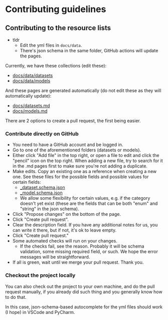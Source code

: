 # Contributing guidelines

## Contributing to the resource lists

- tldr
  - Edit the yml files in `docs/data`.
  - There's json schema in the same folder, GitHub actions will update the pages.

Currently, we have these collections (edit these):

- [docs/data/datasets](docs/data/datasets)
- [docs/data/models](docs/data/models)

And these pages are generated automatically (do not edit these as they will automatically update):

- [docs/datasets.md](docs/datasets.md)
- [docs/models.md](docs/models.md)

There are 2 options to create a pull request, the first being easier.

### Contribute directly on GitHub

- You need to have a GitHub account and be logged in.
- Go to one of the aforementioned folders (datasets or models).
- Either click "Add file" in the top right, or open a file to edit and click the "pencil" icon on the top right. When
  adding a new file, try to search for it in the .md pages first to make sure you're not adding a duplicate.
- Make edits. Copy an existing one as a reference when creating a new one. See these files for the possible fields and
  possible values for certain fields:
    - [_dataset.schema.json](docs/data/datasets/_dataset.schema.json)
    - [_model.schema.json](docs/data/models/_model.schema.json)
    - We allow some flexibility for certain values, e.g. if the category doesn't yet exist (these are the fields that
      can be both "enum" and "string" in the json schema).
- Click "Propose changes" on the bottom of the page.
- Click "Create pull request".
- Clear the description field. If you have any additional notes for us, you can write it there, but if not, it's ok to
  leave empty.
- Click "Create pull request."
- Some automated checks will run on your changes.
    - If the checks fail, see the reason. Probably it will be schema validation, some missing required field, or such.
      We hope the error messages will be straightforward.
- If all is green, wait until we merge your pull request. Thank you.

### Checkout the project locally

You can also check out the project to your own machine, and do the pull request manually, if you already did such thing
and you generally know how to do that.

In this case, json-schema-based autocomplete for the yml files should work (I hope) in VSCode and PyCharm.
